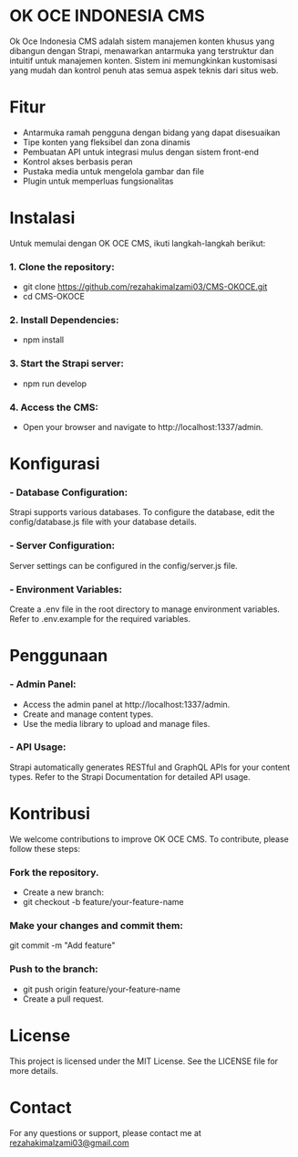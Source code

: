 # OK OCE INDONESIA CMS
Ok Oce Indonesia CMS adalah sistem manajemen konten khusus yang dibangun dengan Strapi, menawarkan antarmuka yang terstruktur dan intuitif untuk manajemen konten. Sistem ini memungkinkan kustomisasi yang mudah dan kontrol penuh atas semua aspek teknis dari situs web.

# Fitur
- Antarmuka ramah pengguna dengan bidang yang dapat disesuaikan
- Tipe konten yang fleksibel dan zona dinamis
- Pembuatan API untuk integrasi mulus dengan sistem front-end
- Kontrol akses berbasis peran
- Pustaka media untuk mengelola gambar dan file
- Plugin untuk memperluas fungsionalitas

# Instalasi
Untuk memulai dengan OK OCE CMS, ikuti langkah-langkah berikut:

### 1. Clone the repository:
- git clone https://github.com/rezahakimalzami03/CMS-OKOCE.git
- cd CMS-OKOCE

### 2. Install Dependencies:
- npm install

### 3. Start the Strapi server:
- npm run develop

### 4. Access the CMS:
- Open your browser and navigate to http://localhost:1337/admin.

# Konfigurasi

### - Database Configuration:
Strapi supports various databases. To configure the database, edit the config/database.js file with your database details.

### - Server Configuration:
Server settings can be configured in the config/server.js file.

### - Environment Variables:
Create a .env file in the root directory to manage environment variables. Refer to .env.example for the required variables.

# Penggunaan
### - Admin Panel:
- Access the admin panel at http://localhost:1337/admin.
- Create and manage content types.
- Use the media library to upload and manage files.

### - API Usage:
Strapi automatically generates RESTful and GraphQL APIs for your content types.
Refer to the Strapi Documentation for detailed API usage.

# Kontribusi
We welcome contributions to improve OK OCE CMS. To contribute, please follow these steps:

### Fork the repository.
- Create a new branch:
- git checkout -b feature/your-feature-name

### Make your changes and commit them:
git commit -m "Add feature"

### Push to the branch:
- git push origin feature/your-feature-name
- Create a pull request.

# License
This project is licensed under the MIT License. See the LICENSE file for more details.

# Contact
For any questions or support, please contact me at rezahakimalzami03@gmail.com
